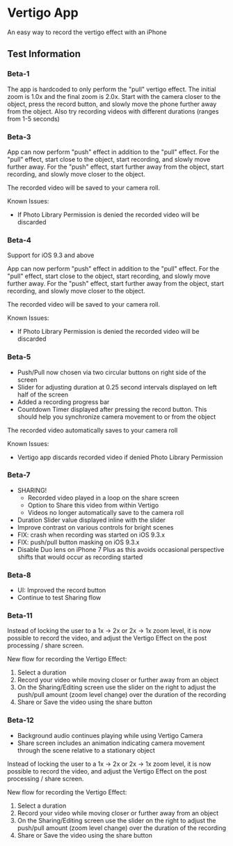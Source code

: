 # Vertigo App

An easy way to record the vertigo effect with an iPhone

## Test Information

### Beta-1

The app is hardcoded to only perform the "pull" vertigo effect. The initial zoom is 1.0x and the final zoom is 2.0x. Start with the camera closer to the object, press the record button, and slowly move the phone further away from the object. Also try recording videos with different durations (ranges from 1-5 seconds)

### Beta-3

App can now perform "push" effect in addition to the "pull" effect. For the "pull" effect, start close to the object, start recording, and slowly move further away. For the "push" effect, start further away from the object, start recording, and slowly move closer to the object.

The recorded video will be saved to your camera roll.

Known Issues:
- If Photo Library Permission is denied the recorded video will be discarded

### Beta-4

Support for iOS 9.3 and above

App can now perform "push" effect in addition to the "pull" effect. For the "pull" effect, start close to the object, start recording, and slowly move further away. For the "push" effect, start further away from the object, start recording, and slowly move closer to the object.

The recorded video will be saved to your camera roll.

Known Issues:
- If Photo Library Permission is denied the recorded video will be discarded

### Beta-5

- Push/Pull now chosen via two circular buttons on right side of the screen
- Slider for adjusting duration at 0.25 second intervals displayed on left half of the screen
- Added a recording progress bar
- Countdown Timer displayed after pressing the record button. This should help you synchronize camera movement to or from the object

The recorded video automatically saves to your camera roll

Known Issues:
- Vertigo app discards recorded video if denied Photo Library Permission

### Beta-7

- SHARING!
    + Recorded video played in a loop on the share screen
    + Option to Share this video from within Vertigo
    + Videos no longer automatically save to the camera roll
- Duration Slider value displayed inline with the slider
- Improve contrast on various controls for bright scenes
- FIX: crash when recording was started on iOS 9.3.x
- FIX: push/pull button masking on iOS 9.3.x
- Disable Duo lens on iPhone 7 Plus as this avoids occasional perspective shifts that would occur as recording started

### Beta-8

- UI: Improved the record button
- Continue to test Sharing flow


### Beta-11

Instead of locking the user to a 1x -> 2x or 2x -> 1x zoom level, it is now possible to record the video, and adjust the Vertigo Effect on the post processing / share screen.

New flow for recording the Vertigo Effect:

1. Select a duration
2. Record your video while moving closer or further away from an object
3. On the Sharing/Editing screen use the slider on the right to adjust the push/pull amount (zoom level change) over the duration of the recording
4. Share or Save the video using the share button

### Beta-12

- Background audio continues playing while using Vertigo Camera
- Share screen includes an animation indicating camera movement through the scene relative to a stationary object

Instead of locking the user to a 1x -> 2x or 2x -> 1x zoom level, it is now possible to record the video, and adjust the Vertigo Effect on the post processing / share screen.

New flow for recording the Vertigo Effect:

1. Select a duration
2. Record your video while moving closer or further away from an object
3. On the Sharing/Editing screen use the slider on the right to adjust the push/pull amount (zoom level change) over the duration of the recording
4. Share or Save the video using the share button


